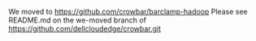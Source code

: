 We moved to https://github.com/crowbar/barclamp-hadoop
Please see README.md on the we-moved branch of https://github.com/dellcloudedge/crowbar.git
